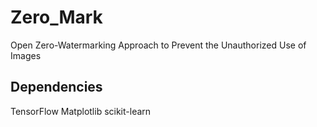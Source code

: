 # Zero_Mark
Open Zero-Watermarking Approach to Prevent the Unauthorized Use of Images

## Dependencies
TensorFlow
Matplotlib
scikit-learn
